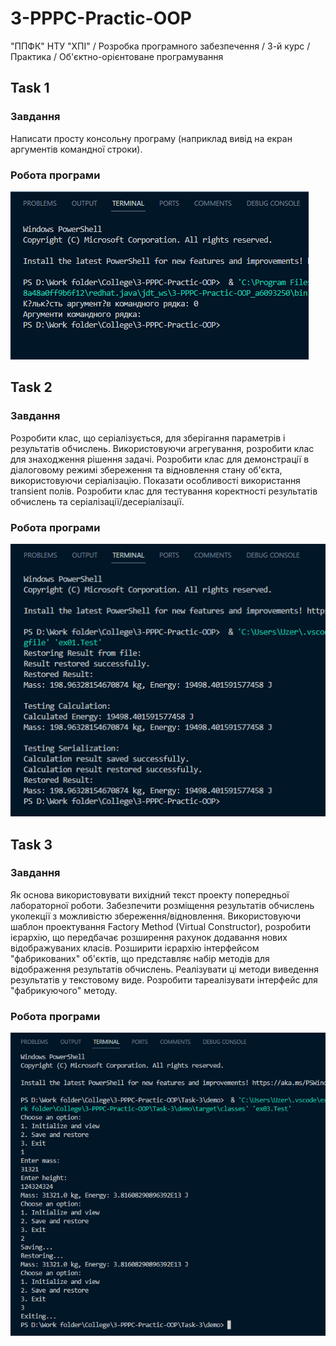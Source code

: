 # 3-PPPC-Practic-OOP

"ППФК" НТУ "ХПІ" / Розробка програмного забезпечення / 3-й курс / Практика / Об'єктно-орієнтоване програмування

## Task 1

### Завдання

Написати просту консольну програму (наприклад вивід на екран аргументів командної строки).

### Робота програми

![1709681693631](image/README/1709681693631.png)

## Task 2

### Завдання

Розробити клас, що серіалізується, для зберігання параметрів і результатів обчислень. Використовуючи агрегування, розробити клас для знаходження рішення задачі. Розробити клас для демонстрації в діалоговому режимі збереження та відновлення стану об'єкта, використовуючи серіалізацію. Показати особливості використання transient полів. Розробити клас для тестування коректності результатів обчислень та серіалізації/десеріалізації.

### Робота програми

![1709681869536](image/README/1709681869536.png)

## Task 3

### Завдання

Як основа використовувати вихідний текст проекту попередньої лабораторної роботи. Забезпечити розміщення результатів обчислень уколекції з можливістю збереження/відновлення. Використовуючи шаблон проектування Factory Method (Virtual Constructor), розробити ієрархію, що передбачає розширення рахунок додавання нових відображуваних класів. Розширити ієрархію інтерфейсом "фабрикованих" об'єктів, що представляє набір методів для відображення результатів обчислень. Реалізувати ці методи виведення результатів у текстовому виде. Розробити тареалізувати інтерфейс для "фабрикуючого" методу.

### Робота програми

![1709682245765](image/README/1709682245765.png)
